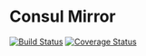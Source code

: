 Consul Mirror
===============
[![Build Status](https://travis-ci.org/michaelgaida/consul-mirror.svg?branch=master)](https://travis-ci.org/michaelgaida/consul-mirror)
[![Coverage Status](https://coveralls.io/repos/github/michaelgaida/consul-mirror/badge.svg?branch=master)](https://coveralls.io/github/michaelgaida/consul-mirror?branch=master)